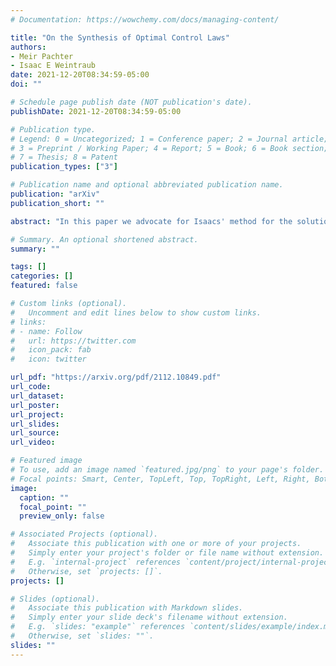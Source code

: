 ```yaml
---
# Documentation: https://wowchemy.com/docs/managing-content/

title: "On the Synthesis of Optimal Control Laws"
authors:
- Meir Pachter
- Isaac E Weintraub
date: 2021-12-20T08:34:59-05:00
doi: ""

# Schedule page publish date (NOT publication's date).
publishDate: 2021-12-20T08:34:59-05:00

# Publication type.
# Legend: 0 = Uncategorized; 1 = Conference paper; 2 = Journal article;
# 3 = Preprint / Working Paper; 4 = Report; 5 = Book; 6 = Book section;
# 7 = Thesis; 8 = Patent
publication_types: ["3"]

# Publication name and optional abbreviated publication name.
publication: "arXiv"
publication_short: ""

abstract: "In this paper we advocate for Isaacs' method for the solution of differential games to be applied to the solution of optimal control problems. To make the argument, the vehicle employed is Pontryagin's canonical optimal control example, which entails a double integrator plant. However, rather than controlling the state to the origin, we correctly require the end state to reach a terminal set that contains the origin in its interior. Indeed, in practice, it is required to control to a prescribed tolerance rather than reach a desired end state; achieving tight tolerances is expensive, and from a theoretical point of view, constraining the end state to a terminal manifold of co-dimension n-1 renders the optimal control problem well-posed. Thus, the `correct' solution of the optimal control problem is obtained. In this respect, two target sets are considered: a smooth circular target and a square target with corners; obviously, the size of the target sets can be shrunk to become very small. Closed-loop state-feedback control laws are developed which drive the double integrator plant from an arbitrary initial state to the target set in minimum time. This is accomplished using Isaacs' method for the solution of differential games, which entails Dynamic Programming (DP), working backward from the Usable Part (UP) of the target set, as opposed to obtaining the optimal trajectories using the necessary conditions provided by Pontryagin's Maximum Principle (PMP). Special attention is given to the critical UP of the target set in the process of obtaining the global solution of the optimal control problem at hand. In this paper, Isaacs' method for the solution of differential games is applied to the solution of optimal control problems and the juxtaposition of the PMP and DP is undertaken."

# Summary. An optional shortened abstract.
summary: ""

tags: []
categories: []
featured: false

# Custom links (optional).
#   Uncomment and edit lines below to show custom links.
# links:
# - name: Follow
#   url: https://twitter.com
#   icon_pack: fab
#   icon: twitter

url_pdf: "https://arxiv.org/pdf/2112.10849.pdf"
url_code:
url_dataset:
url_poster:
url_project:
url_slides:
url_source:
url_video:

# Featured image
# To use, add an image named `featured.jpg/png` to your page's folder. 
# Focal points: Smart, Center, TopLeft, Top, TopRight, Left, Right, BottomLeft, Bottom, BottomRight.
image:
  caption: ""
  focal_point: ""
  preview_only: false

# Associated Projects (optional).
#   Associate this publication with one or more of your projects.
#   Simply enter your project's folder or file name without extension.
#   E.g. `internal-project` references `content/project/internal-project/index.md`.
#   Otherwise, set `projects: []`.
projects: []

# Slides (optional).
#   Associate this publication with Markdown slides.
#   Simply enter your slide deck's filename without extension.
#   E.g. `slides: "example"` references `content/slides/example/index.md`.
#   Otherwise, set `slides: ""`.
slides: ""
---
```

